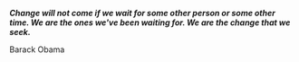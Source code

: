 _**Change will not come if we wait for some other person or some other time. We are the ones we've been waiting for. We are the change that we seek.**_

Barack Obama